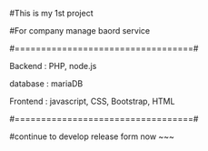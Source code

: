 #This is my 1st project  

#For company manage baord service  

#==================================#  

Backend : PHP, node.js  

database : mariaDB  

Frontend : javascript, CSS, Bootstrap, HTML  

#==================================#  

#continue to develop release form now ~~~
